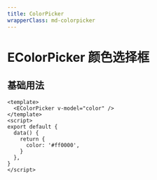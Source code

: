 ```yaml
---
title: ColorPicker
wrapperClass: md-colorpicker
---
```


# EColorPicker 颜色选择框

## 基础用法

```vue demo
<template>
  <EColorPicker v-model="color" />
</template>
<script>
export default {
  data() {
    return {
      color: '#ff0000',
    }
  },
}
</script>
```
